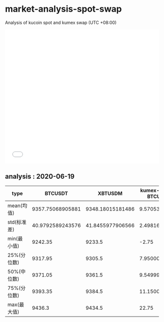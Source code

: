 # market-analysis-spot-swap
Analysis of kucoin spot and kumex swap (UTC +08:00)

<iframe width="100%" height="440" src="./data.html" frameborder="no" border="0" scrolling="no"></iframe>

## analysis : 2020-06-19

type | BTCUSDT | XBTUSDM | kumex-XBTUSDM-BTCUSDT_arb
---|---|---|---
mean(均值) | 9357.75068905881 | 9348.18015181486 | 9.57053724572576
std(标准差) | 40.9792589243576 | 41.8455977906566 | 2.49816316619774
min(最小值) | 9242.35 | 9233.5 | -2.75
25%(分位数) | 9317.95 | 9305.5 | 7.95000000000073
50%(中位数) | 9371.05 | 9361.5 | 9.54999999999927
75%(分位数) | 9393.35 | 9384.5 | 11.1500000000015
max(最大值) | 9436.3 | 9434.5 | 22.75
